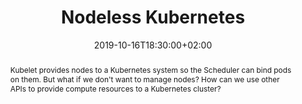 ---
title: "Nodeless Kubernetes"
event: Cloud Native Barcelona
event_url: https://www.meetup.com/Cloud-Native-Barcelona/events/263044713/
location: "Marfeel - Av. de Josep Tarradellas, 20, Barcelona, Spain"
summary: |
  Kubelet provides nodes to a Kubernetes system so the Scheduler can bind pods on them. But what if we don't want to manage nodes? How can we use other APIs to provide compute resources to a Kubernetes cluster?
abstract: |
  Kubelet provides nodes to a Kubernetes system so the Scheduler can bind pods on them. But what if we don't want to manage nodes? How can we use other APIs to provide compute resources to a Kubernetes cluster?

# Dates
date: 2019-10-16T18:30:00+02:00
date_end: 2019-10-16T21:00:00+02:00
all_day: false
publishDate: 2019-09-18T16:45:25+02:00

# Meta
featured: true
authors: [ rael ]
tags: [ cnbcn, kubernetes, serverless ]
projects: []

# Featured image
image:
  caption: "" 
  focal_point: ""
  preview_only: false

# Links
url_slides: https://go.rael.dev/cnbcn-extending-k8s
url_code: https://github.com/raelga/extending-kubernetes
url_pdf:
url_video:
links:
- name: Meetup
  url: https://www.meetup.com/Cloud-Native-Barcelona/events/264999287/
  icon_pack: fab
  icon: meetup
- name: GitHub
  url: https://github.com/raelga/nodeless-kubernetes
  icon_pack: fab
  icon: github

# Markdown Slides (optional).
slides: ""
---